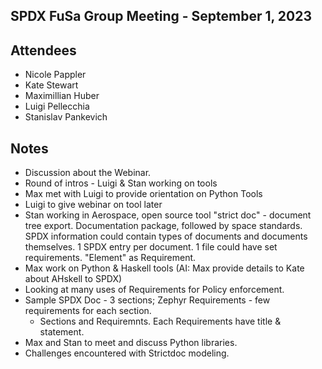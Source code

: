 ## SPDX FuSa Group Meeting - September 1, 2023

## Attendees
* Nicole Pappler
* Kate Stewart
* Maximillian Huber
* Luigi Pellecchia
* Stanislav Pankevich

## Notes
* Discussion about the Webinar.  
* Round of intros - Luigi & Stan working on tools
* Max met with Luigi to provide orientation on Python Tools 
* Luigi to give webinar on tool later
* Stan working in Aerospace,  open source tool "strict doc"  - document tree export.   Documentation package, followed by space standards.   SPDX information could contain types of documents and documents themselves.   1 SPDX entry per document.   1 file could have set requirements.    "Element"  as Requirement.   
* Max work on Python & Haskell tools  (AI: Max provide details to Kate about AHskell to SPDX)
* Looking at many uses of Requirements for Policy enforcement.   
* Sample SPDX Doc - 3 sections;  Zephyr Requirements - few requirements for each section.
  * Sections and Requiremnts.   Each Requirements have title & statement. 
* Max and Stan to meet and discuss Python libraries. 
* Challenges encountered with Strictdoc modeling. 
